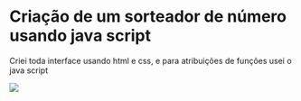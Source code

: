 <h1>Criação de um sorteador de número usando java script</h1>
<p>Criei toda interface usando html e css, e para atribuições de funções usei o java script</p>
  
<img src="https://i.gifer.com/XOsX.gif">

